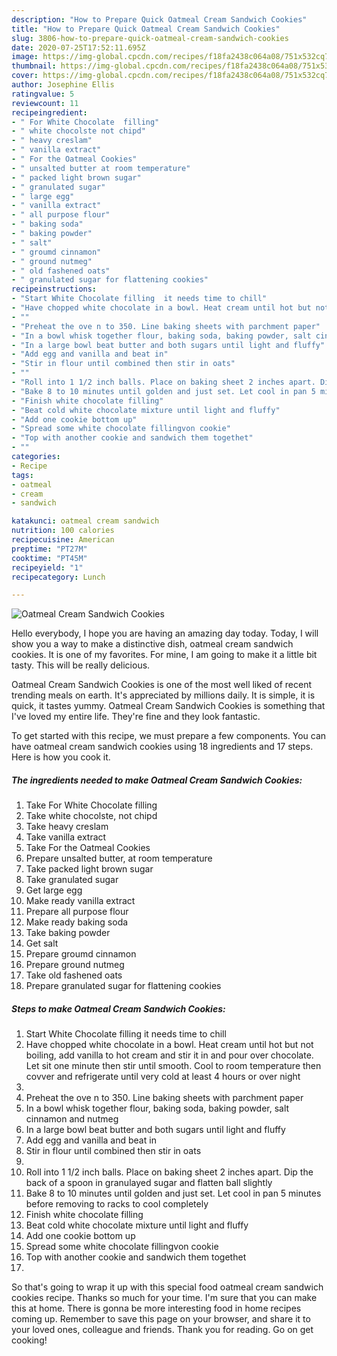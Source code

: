 ```yaml
---
description: "How to Prepare Quick Oatmeal Cream Sandwich Cookies"
title: "How to Prepare Quick Oatmeal Cream Sandwich Cookies"
slug: 3806-how-to-prepare-quick-oatmeal-cream-sandwich-cookies
date: 2020-07-25T17:52:11.695Z
image: https://img-global.cpcdn.com/recipes/f18fa2438c064a08/751x532cq70/oatmeal-cream-sandwich-cookies-recipe-main-photo.jpg
thumbnail: https://img-global.cpcdn.com/recipes/f18fa2438c064a08/751x532cq70/oatmeal-cream-sandwich-cookies-recipe-main-photo.jpg
cover: https://img-global.cpcdn.com/recipes/f18fa2438c064a08/751x532cq70/oatmeal-cream-sandwich-cookies-recipe-main-photo.jpg
author: Josephine Ellis
ratingvalue: 5
reviewcount: 11
recipeingredient:
- " For White Chocolate  filling"
- " white chocolste not chipd"
- " heavy creslam"
- " vanilla extract"
- " For the Oatmeal Cookies"
- " unsalted butter at room temperature"
- " packed light brown sugar"
- " granulated sugar"
- " large egg"
- " vanilla extract"
- " all purpose flour"
- " baking soda"
- " baking powder"
- " salt"
- " groumd cinnamon"
- " ground nutmeg"
- " old fashened oats"
- " granulated sugar for flattening cookies"
recipeinstructions:
- "Start White Chocolate filling  it needs time to chill"
- "Have chopped white chocolate in a bowl. Heat cream until hot but not boiling, add vanilla to hot cream and stir it in and pour over chocolate.  Let sit  one  minute then stir until  smooth.   Cool to room  temperature  then covver and refrigerate  until very cold at least 4 hours or over night"
- ""
- "Preheat the ove n to 350. Line baking sheets with parchment paper"
- "In a bowl whisk together flour, baking soda, baking powder, salt cinnamon and nutmeg"
- "In a large bowl beat butter and both sugars until light and fluffy"
- "Add egg and vanilla and beat in"
- "Stir in flour until combined then stir in oats"
- ""
- "Roll into 1 1/2 inch balls. Place on baking sheet 2 inches apart. Dip the back of a spoon in granulayed sugar and flatten ball slightly"
- "Bake 8 to 10 minutes until golden and just set. Let cool in pan 5 minutes before removing to racks to cool completely"
- "Finish white chocolate filling"
- "Beat cold white chocolate mixture until light and fluffy"
- "Add one cookie bottom up"
- "Spread some white chocolate fillingvon cookie"
- "Top with another cookie and sandwich them togethet"
- ""
categories:
- Recipe
tags:
- oatmeal
- cream
- sandwich

katakunci: oatmeal cream sandwich 
nutrition: 100 calories
recipecuisine: American
preptime: "PT27M"
cooktime: "PT45M"
recipeyield: "1"
recipecategory: Lunch

---
```



![Oatmeal Cream Sandwich Cookies](https://img-global.cpcdn.com/recipes/f18fa2438c064a08/751x532cq70/oatmeal-cream-sandwich-cookies-recipe-main-photo.jpg)

Hello everybody, I hope you are having an amazing day today. Today, I will show you a way to make a distinctive dish, oatmeal cream sandwich cookies. It is one of my favorites. For mine, I am going to make it a little bit tasty. This will be really delicious.



Oatmeal Cream Sandwich Cookies is one of the most well liked of recent trending meals on earth. It's appreciated by millions daily. It is simple, it is quick, it tastes yummy. Oatmeal Cream Sandwich Cookies is something that I've loved my entire life. They're fine and they look fantastic.


To get started with this recipe, we must prepare a few components. You can have oatmeal cream sandwich cookies using 18 ingredients and 17 steps. Here is how you cook it.

<!--inarticleads1-->

##### The ingredients needed to make Oatmeal Cream Sandwich Cookies:

1. Take  For White Chocolate  filling
1. Take  white chocolste, not chipd
1. Take  heavy creslam
1. Take  vanilla extract
1. Take  For the Oatmeal Cookies
1. Prepare  unsalted butter, at room temperature
1. Take  packed light brown sugar
1. Take  granulated sugar
1. Get  large egg
1. Make ready  vanilla extract
1. Prepare  all purpose flour
1. Make ready  baking soda
1. Take  baking powder
1. Get  salt
1. Prepare  groumd cinnamon
1. Prepare  ground nutmeg
1. Take  old fashened oats
1. Prepare  granulated sugar for flattening cookies




<!--inarticleads2-->

##### Steps to make Oatmeal Cream Sandwich Cookies:

1. Start White Chocolate filling  it needs time to chill
1. Have chopped white chocolate in a bowl. Heat cream until hot but not boiling, add vanilla to hot cream and stir it in and pour over chocolate.  Let sit  one  minute then stir until  smooth.   Cool to room  temperature  then covver and refrigerate  until very cold at least 4 hours or over night
1. 
1. Preheat the ove n to 350. Line baking sheets with parchment paper
1. In a bowl whisk together flour, baking soda, baking powder, salt cinnamon and nutmeg
1. In a large bowl beat butter and both sugars until light and fluffy
1. Add egg and vanilla and beat in
1. Stir in flour until combined then stir in oats
1. 
1. Roll into 1 1/2 inch balls. Place on baking sheet 2 inches apart. Dip the back of a spoon in granulayed sugar and flatten ball slightly
1. Bake 8 to 10 minutes until golden and just set. Let cool in pan 5 minutes before removing to racks to cool completely
1. Finish white chocolate filling
1. Beat cold white chocolate mixture until light and fluffy
1. Add one cookie bottom up
1. Spread some white chocolate fillingvon cookie
1. Top with another cookie and sandwich them togethet
1. 




So that's going to wrap it up with this special food oatmeal cream sandwich cookies recipe. Thanks so much for your time. I'm sure that you can make this at home. There is gonna be more interesting food in home recipes coming up. Remember to save this page on your browser, and share it to your loved ones, colleague and friends. Thank you for reading. Go on get cooking!
